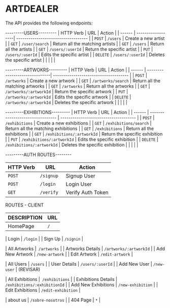 # ARTDEALER

The API provides the following endpoints:

---------USERS---------
| HTTP Verb | URL               | Action                              |
| ------    | ------------------| ----------------------------------- |
| `POST`    | `/users`          |  Create a new artist                |
| `GET`     | `/user/search`    |  Return all the matching artists    |
| `GET`     | `/users`          |  Return all the artists             |
| `GET`     | `/users/:userId`  |  Return the specific artist         |
| `PUT`     | `/users/:userId`  |  Edits the specific artist          |
| `DELETE`  | `/users/:userId`  |  Deletes the specific artist        |
|           |                   |                                     |


---------ARTWOKRS---------
| HTTP Verb | URL               | Action                                            |
| ------    | ------------------------------| ------------------------------------- |
| `POST`    | `/artworks`                   |  Create a new artwork                 |
| `GET`     | `/artworks/search`            |  Return all the matching artworks     |
| `GET`     | `/artworks`                   |  Return all the artworks              |
| `GET`     | `/artworks/:artworkId`        |  Return the specific artwork          |
| `PUT`     | `/artworks/:artworkId`        |  Edits the specific artwork           |
| `DELETE`  | `/artworks/:artworkId`        |  Deletes the specific artwork         |
|           |                               |                                       |


---------EXHIBITIONS---------
| HTTP Verb | URL                              | Action                                   |
| ------    | -------------------------------- | -------------------------------------    |
| `POST`    | `/exhibitions`                   |  Create a new exhibitions                |
| `GET`     | `/exhibitions/search`            |  Return all the matching exhibitions     |
| `GET`     | `/exhibitions`                   |  Return all the exhibitions              |
| `GET`     | `/exhibitions/:artworkId`        |  Return the specific exhibition          |
| `PUT`     | `/exhibitions/:artworkId`        |  Edits the specific exhibition           |
| `DELETE`  | `/exhibitions/:artworkId`        |  Deletes the specific exhibition         |
|           |                                  |                                          |


---------AUTH ROUTES--------

| HTTP Verb | URL      | Action               |
|-----------|----------|----------------------|
| `POST`    | `/signup`| Signup User          |
| `POST`    | `/login` |  Login User          |
| `GET`    | `/verify `| Verify Auth Token    |


ROUTES - CLIENT

|   DESCRIPTION     |           URL                     | 
| ----------------  | -----------------------           |
| HomePage          | `/`                               | 

| Login             | `/login`                          | 
| Sign Up           | `/signin`                         | 


| All Artworks      |` /artworks`                       | 
| Artworks Details  | `/artworks/:artworkId`            | 
| Add New Artwork   | `/new-artwork`                    | 
| Edit Artwork      | `/edit-artwork`                   | 


| All Users         | `/users`                           | 
| User Details      | `/users/:userId`                   | 
| Add New User      | `/new-user`                        | (REVISAR)


| All Exhibitions        |` /exhibitions`                | 
| Exhibitions Details    | `/exhibitions/:exhibitionId`  | 
| Add New Exhibitions    | `/new-exhibition`             | 
| Edit Exhibitions       | `/edit-exhibition`            | 


| about us          | `/sobre-nosotros`       | 
| 404 Page           | `*`                              | 
